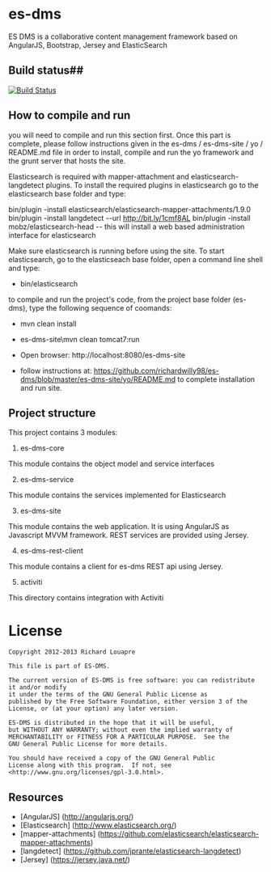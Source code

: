 # es-dms #

ES DMS is a collaborative content management framework based on AngularJS, Bootstrap, Jersey and ElasticSearch

## Build status##
[![Build Status](https://drone.io/github.com/richardwilly98/es-dms/status.png)](https://drone.io/github.com/richardwilly98/es-dms/latest)

## How to compile and run ##

you will need to compile and run this section first. Once this part is complete, please follow instructions given in the es-dms / es-dms-site / yo / README.md file in order to install, compile and run the yo framework and the grunt server that hosts the site.

Elasticsearch is required with mapper-attachment and elasticsearch-langdetect plugins. To install the required plugins in elasticsearch go to the elasticsearch base folder and type:

  bin/plugin -install elasticsearch/elasticsearch-mapper-attachments/1.9.0
  bin/plugin -install langdetect --url http://bit.ly/1cmf8AL
  bin/plugin -install mobz/elasticsearch-head              -- this will install a web based administration interface for elasticsearch
  
Make sure elasticsearch is running before using the site. To start elasticsearch, go to the elasticseach base folder, open a command line shell and type:

- bin/elasticsearch

to compile and run the project's code, from the project base folder (es-dms), type the following sequence of coomands: 
- mvn clean install
- es-dms-site\mvn clean tomcat7:run
- Open browser: http://localhost:8080/es-dms-site

- follow instructions at:  https://github.com/richardwilly98/es-dms/blob/master/es-dms-site/yo/README.md
  to complete installation and run site. 

## Project structure ##

This project contains 3 modules:

1. es-dms-core

  This module contains the object model and service interfaces

2. es-dms-service

  This module contains the services implemented for Elasticsearch

3. es-dms-site

  This module contains the web application. It is using AngularJS as Javascript MVVM framework. REST services are provided using Jersey.

4. es-dms-rest-client

  This module contains a client for es-dms REST api using Jersey.

5. activiti

  This directory contains integration with Activiti

# License #
```
Copyright 2012-2013 Richard Louapre

This file is part of ES-DMS.

The current version of ES-DMS is free software: you can redistribute it and/or modify
it under the terms of the GNU General Public License as
published by the Free Software Foundation, either version 3 of the
License, or (at your option) any later version.

ES-DMS is distributed in the hope that it will be useful,
but WITHOUT ANY WARRANTY; without even the implied warranty of
MERCHANTABILITY or FITNESS FOR A PARTICULAR PURPOSE.  See the
GNU General Public License for more details.

You should have received a copy of the GNU General Public
License along with this program.  If not, see
<http://www.gnu.org/licenses/gpl-3.0.html>.
```

## Resources ##
* [AngularJS] (http://angularjs.org/)
* [Elasticsearch] (http://www.elasticsearch.org/)
* [mapper-attachments] (https://github.com/elasticsearch/elasticsearch-mapper-attachments)
* [langdetect] (https://github.com/jprante/elasticsearch-langdetect)
* [Jersey] (https://jersey.java.net/)
